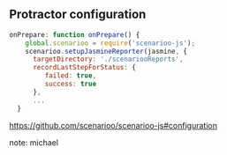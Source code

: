 ## Protractor configuration

```js
onPrepare: function onPrepare() {
    global.scenarioo = require('scenarioo-js');
    scenarioo.setupJasmineReporter(jasmine, {
      targetDirectory: './scenariooReports',
      recordLastStepForStatus: {
         failed: true,
         success: true
      },
      ...
  }
```

https://github.com/scenarioo/scenarioo-js#configuration

note:
michael